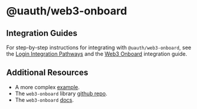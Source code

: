 # @uauth/web3-onboard

## Integration Guides

For step-by-step instructions for integrating with `@uauth/web3-onboard`, see the [Login Integration Pathways](https://docs.unstoppabledomains.com/login-with-unstoppable/get-started-login/integration-pathways/) and the [Web3 Onboard](https://docs.unstoppabledomains.com/login-with-unstoppable/login-integration-guides/web3-onboard-guide/) integration guide.

## Additional Resources

- A more complex [example](../../examples/web3-onboard/README.md).
- The `web3-onboard` library [github repo](https://github.com/blocknative/web3-onboard).
- The `web3-onboard` [docs](https://docs.blocknative.com/onboard).
